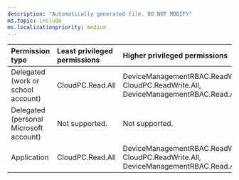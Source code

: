 ```yaml
---
description: "Automatically generated file. DO NOT MODIFY"
ms.topic: include
ms.localizationpriority: medium
---
```


|Permission type|Least privileged permissions|Higher privileged permissions|
|:---|:---|:---|
|Delegated (work or school account)|CloudPC.Read.All|DeviceManagementRBAC.ReadWrite.All, CloudPC.ReadWrite.All, DeviceManagementRBAC.Read.All|
|Delegated (personal Microsoft account)|Not supported.|Not supported.|
|Application|CloudPC.Read.All|DeviceManagementRBAC.ReadWrite.All, CloudPC.ReadWrite.All, DeviceManagementRBAC.Read.All|

